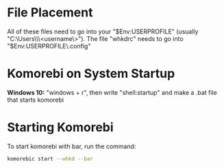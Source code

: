 # File Placement
All of these files need to go into your "$Env:USERPROFILE" (usually "C:\Users\\\<username\>"). The file "whkdrc" needs to go into "$Env:USERPROFILE\\.config"

# Komorebi on System Startup
**Windows 10:** "windows + r", then write "shell:startup" and make a .bat file that starts komorebi

# Starting Komorebi
To start komorebi with bar, run the command:
```bash
komorebic start --whkd --bar
